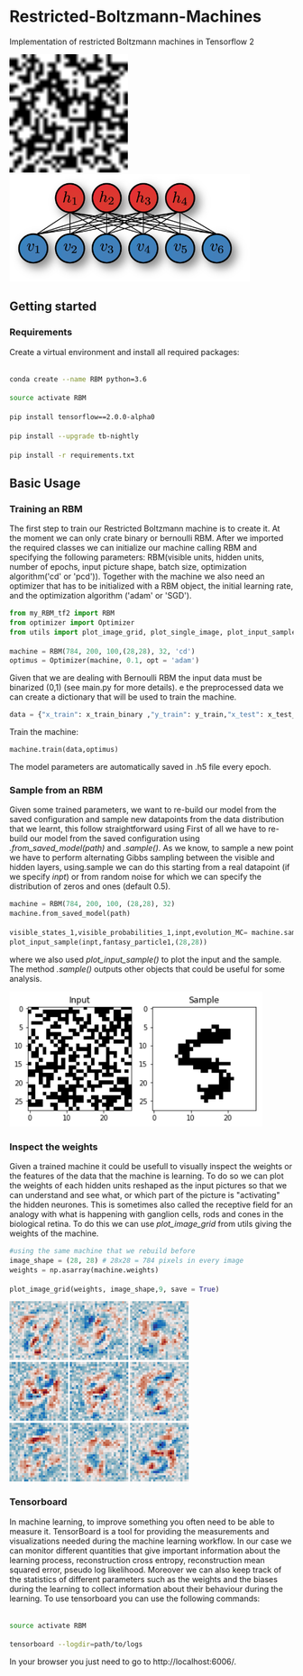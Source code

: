 # Restricted-Boltzmann-Machines
Implementation of restricted Boltzmann machines in Tensorflow 2

<img src="/pictures/sampling_speed.gif" width="210" height="210"/>  <img src="/pictures/rbm.png" height="190"/>





## Getting started


### Requirements
Create a virtual environment and install all required packages:

``` bash

conda create --name RBM python=3.6

source activate RBM

pip install tensorflow==2.0.0-alpha0 

pip install --upgrade tb-nightly

pip install -r requirements.txt
``` 
## Basic Usage 
### Training an RBM
The first step to train our Restricted Boltzmann machine is to create it. At the moment we can only crate binary or bernoulli RBM. After we imported the required classes we can initialize our machine calling RBM and specifying the following parameters: RBM(visible units, hidden units, number of epochs, input picture shape, batch size, optimization algorithm('cd' or 'pcd')).
Together with the machine we also need an optimizer that has to be initialized with a RBM object, the initial learning rate, and the optimization algorithm ('adam' or 'SGD').
``` python
from my_RBM_tf2 import RBM
from optimizer import Optimizer
from utils import plot_image_grid, plot_single_image, plot_input_sample

machine = RBM(784, 200, 100,(28,28), 32, 'cd')
optimus = Optimizer(machine, 0.1, opt = 'adam')
``` 
Given that we are dealing with Bernoulli RBM the input data must be binarized (0,1) (see main.py for more details). 
e the preprocessed data we can create a dictionary that will be used to train the machine. 
``` python
data = {"x_train": x_train_binary ,"y_train": y_train,"x_test": x_test_binary,"y_test": y_test}
``` 
Train the machine:
``` python
machine.train(data,optimus)
``` 
The model parameters are automatically saved in .h5 file every epoch. 
### Sample from an RBM 
Given some trained parameters, we want to re-build our model from the saved configuration and sample new datapoints from the data distribution that we learnt, this follow straightforward
 using First of all we have to re-build our model from the saved configuration using *.from_saved_model(path)* and *.sample()*. 
As we know, to sample a new point we have to perform alternating Gibbs sampling between the visible and hidden layers, using.sample we can do this 
starting from a real datapoint (if we specify *inpt*) or from random noise for which we can specify the distribution  of zeros and ones (default 0.5). 
``` python
machine = RBM(784, 200, 100, (28,28), 32)
machine.from_saved_model(path)

visible_states_1,visible_probabilities_1,inpt,evolution_MC= machine.sample(n_step_MC=5000)
plot_input_sample(inpt,fantasy_particle1,(28,28))
``` 
where we also used *plot_input_sample()* to plot the input and the sample. The method *.sample()* outputs other objects that could be useful for some analysis. 

<img src="/pictures/sample.png" height="240"/> 

### Inspect the weights 
Given a trained machine it could be usefull to visually inspect the weights or the features of the data that the machine is learning. To do so we can plot 
the weights of each hidden units reshaped as the input pictures so that we can understand and see what, or which part of the picture is "activating" the hidden neurones. This
is sometimes also called the receptive field for an analogy with what is happening with ganglion cells, rods and cones in the biological retina. 
To do this we can use *plot_image_grid* from utils giving the weights of the machine. 

``` python
#using the same machine that we rebuild before
image_shape = (28, 28) # 28x28 = 784 pixels in every image
weights = np.asarray(machine.weights) 

plot_image_grid(weights, image_shape,9, save = True)

``` 

<img src="/pictures/weights.png" height="320"/>

### Tensorboard 
In machine learning, to improve something you often need to be able to measure it.
TensorBoard is a tool for providing the measurements and visualizations needed during 
the machine learning workflow. In our case we can monitor different quantities that give important 
information about the learning process, reconstruction cross entropy, reconstruction mean squared error,
pseudo log likelihood. Moreover we can also keep track of the statistics of different parameters such as 
the weights and the biases during the learning to collect information about their behaviour during the learning. 
To use tensorboard you can use the following commands: 

``` bash

source activate RBM

tensorboard --logdir=path/to/logs
``` 
In your browser you just need to go to http://localhost:6006/. 
